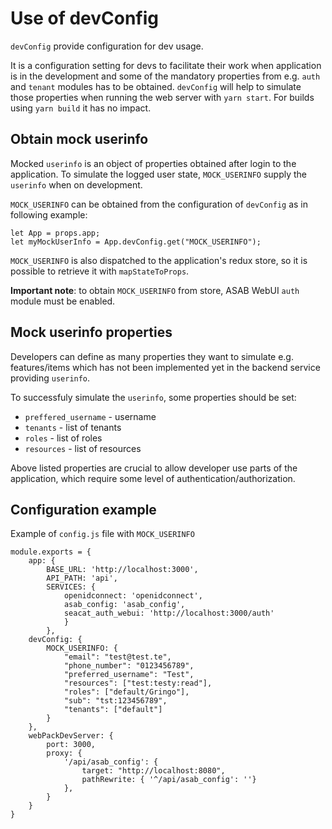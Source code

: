 # Use of devConfig

`devConfig` provide configuration for dev usage.

It is a configuration setting for devs to facilitate their work when application is in the development and some of the mandatory properties from e.g. `auth` and `tenant` modules has to be obtained. `devConfig` will help to simulate those properties when running the web server with `yarn start`. For builds using `yarn build` it has no impact.


## Obtain mock userinfo

Mocked `userinfo` is an object of properties obtained after login to the application. To simulate the logged user state, `MOCK_USERINFO` supply the `userinfo` when on development.

`MOCK_USERINFO` can be obtained from the configuration of `devConfig` as in following example:

```
let App = props.app;
let myMockUserInfo = App.devConfig.get("MOCK_USERINFO");
```

`MOCK_USERINFO` is also dispatched to the application's redux store, so it is possible to retrieve it with `mapStateToProps`.

**Important note**: to obtain `MOCK_USERINFO` from store, ASAB WebUI `auth` module must be enabled.


## Mock userinfo properties

Developers can define as many properties they want to simulate e.g. features/items which has not been implemented yet in the backend service providing `userinfo`.

To successfuly simulate the `userinfo`, some properties should be set:

* `preffered_username` - username
* `tenants` - list of tenants
* `roles` - list of roles
* `resources` - list of resources

Above listed properties are crucial to allow developer use parts of the application, which require some level of authentication/authorization.


## Configuration example

Example of `config.js` file with `MOCK_USERINFO`

```
module.exports = {
	app: {
		BASE_URL: 'http://localhost:3000',
		API_PATH: 'api',
		SERVICES: {
			openidconnect: 'openidconnect',
			asab_config: 'asab_config',
			seacat_auth_webui: 'http://localhost:3000/auth'
			}
		},
	devConfig: {
		MOCK_USERINFO: {
			"email": "test@test.te",
			"phone_number": "0123456789",
			"preferred_username": "Test",
			"resources": ["test:testy:read"],
			"roles": ["default/Gringo"],
			"sub": "tst:123456789",
			"tenants": ["default"]
		}
	},
	webPackDevServer: {
		port: 3000,
		proxy: {
			'/api/asab_config': {
				target: "http://localhost:8080",
				pathRewrite: { '^/api/asab_config': ''}
			},
		}
	}
}
```

